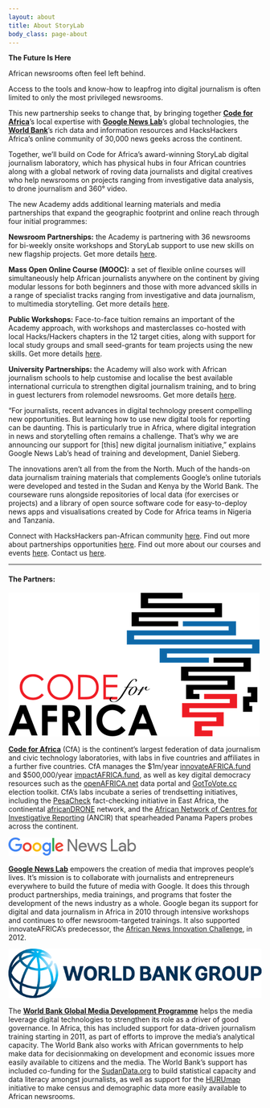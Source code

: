 ```yaml
---
layout: about
title: About StoryLab
body_class: page-about
---
```


**The Future Is Here**
 
African newsrooms often feel left behind.
 
Access to the tools and know-how to leapfrog into digital journalism is often limited to only the most privileged newsrooms. 
 
This new partnership seeks to change that, by bringing together [**Code for Africa**](https://codeforafrica.org/)’s local expertise with [**Google News Lab**](http://newslab.withgoogle.com/)’s global technologies, the [**World Bank**](http://worldbank.org/)’s rich data and information resources and HacksHackers Africa’s online community of 30,000 news geeks across the continent. 
 
Together, we’ll build on Code for Africa’s award-winning StoryLab digital journalism laboratory, which has physical hubs in four African countries along with a global network of roving data journalists and digital creatives who help newsrooms on projects ranging from investigative data analysis, to drone journalism and 360° video.
 
The new Academy adds additional learning materials and media partnerships that expand the geographic footprint and online reach through four initial programmes:
 
**Newsroom Partnerships:** the Academy is partnering with 36 newsrooms for bi-weekly onsite workshops and StoryLab support to use new skills on new flagship projects. Get more details [here](/partners).
 
**Mass Open Online Course (MOOC):** a set of flexible online courses will simultaneously help African journalists anywhere on the continent by giving modular lessons for both beginners and those with more advanced skills in a range of specialist tracks ranging from investigative and data journalism, to multimedia storytelling. Get more details [here](/courses).
 
**Public Workshops:** Face-to-face tuition remains an important of the Academy approach, with workshops and masterclasses co-hosted with local Hacks/Hackers chapters in the 12 target cities, along with support for local study groups and small seed-grants for team projects using the new skills.  Get more details [here](/events).
 
**University Partnerships:** the Academy will also work with African journalism schools to help customise and localise the best available international curricula to strengthen digital journalism training, and to bring in guest lecturers from rolemodel newsrooms. Get more details [here](/partners).
 
“For journalists, recent advances in digital technology present compelling new opportunities. But learning how to use new digital tools for reporting can be daunting. This is particularly true in Africa, where digital integration in news and storytelling often remains a challenge. That’s why we are announcing our support for [this] new digital journalism initiative,” explains Google News Lab’s head of training and development, Daniel Sieberg.
 
The innovations aren’t all from the from the North. Much of the hands-on data journalism training materials that complements Google’s online tutorials were developed and tested in the Sudan and Kenya by the World Bank. The courseware runs alongside repositories of local data (for exercises or projects) and a library of open source software code for easy-to-deploy news apps and visualisations created by Code for Africa teams in Nigeria and Tanzania.
 
Connect with HacksHackers pan-African community [here](https://facebook.com/HacksHackersAfrica).
Find out more about partnerships opportunities [here](/partners).
Find out more about our courses and events [here](/academy).
Contact us [here](/contact-us).

---


#### The Partners:

![Code for Africa](/img/logos/powered-by/cfafrica.png)
  
[**Code for Africa**](https://codeforafrica.org/) (CfA) is the continent’s largest federation of data journalism and civic technology laboratories, with labs in five countries and affiliates in a further five countries. CfA manages the $1m/year [innovateAFRICA.fund](http://innovateafrica.fund) and $500,000/year [impactAFRICA.fund](http://impactafrica.fund), as well as key digital democracy resources such as the [openAFRICA.net](http://openafrica.net/) data portal and [GotToVote.cc](http://gottovote.cc) election toolkit. CfA’s labs incubate a series of trendsetting initiatives, including the [PesaCheck](https://pesacheck.org/) fact-checking initiative in East Africa, the continental [africanDRONE](http://africandrone.net/) network, and the [African Network of Centres for Investigative Reporting](http://investigativecenters.org/) (ANCIR) that spearheaded Panama Papers probes across the continent.

![Google NewsLab](/img/logos/powered-by/google.png)

[**Google News Lab**](https://newslab.withgoogle.com/) empowers the creation of media that improves people’s lives. It’s mission is to collaborate with journalists and entrepreneurs everywhere to build the future of media with Google. It does this through product partnerships, media trainings, and programs that foster the development of the news industry as a whole. Google began its support for digital and data journalism in Africa in 2010 through intensive workshops and continues to offer newsroom-targeted trainings. It also supported innovateAFRICA’s predecessor, the [African News Innovation Challenge](http://africannewschallenge.org/), in 2012.

![World Bank](/img/logos/powered-by/worldbank.png)

The [**World Bank Global Media Development Programme**](https://blogs.worldbank.org/category/tags/media-development) helps the media leverage digital technologies to strengthen its role as a driver of good governance. In Africa, this has included support for data-driven journalism training starting in 2011, as part of efforts to improve the media’s analytical capacity. The World Bank also works with African governments to help make data for decisionmaking on development and economic issues more easily available to citizens and the media. The World Bank’s support has included co-funding for the [SudanData.org](http://sudandata.org) to build statistical capacity and data literacy amongst journalists, as well as support for the [HURUmap](http://hurumap.org) initiative to make census and demographic data more easily available to African newsrooms.
